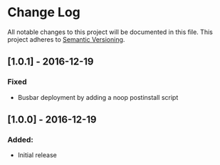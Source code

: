 # Change Log
All notable changes to this project will be documented in this file.
This project adheres to [Semantic Versioning](http://semver.org/).

## [1.0.1] - 2016-12-19
### Fixed
- Busbar deployment by adding a noop postinstall script

## [1.0.0] - 2016-12-19
### Added:
- Initial release
